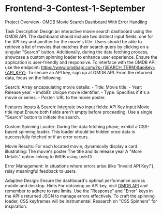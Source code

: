 # Frontend-3-Contest-1-September

Project Overview- OMDB Movie Search Dashboard With Error Handling

Task Description
Design an interactive movie search dashboard using the OMDB API. The dashboard should include two distinct input fields: one for the API key and another for the movie's title. Users should be able to retrieve a list of movies that matches their search query by clicking on a singular "Search" button. Additionally, during the data fetching process, showcase a custom spinning loader to enhance user experience. Ensure the application is user-friendly and responsive.
To interface with the OMDB API, use the endpoint: https://www.omdbapi.com/?s={SEARCH_TERM}&apikey={API_KEY}. To secure an API key, sign up at OMDB API.
From the returned data, focus on the following:

Search: Array encapsulating movie details: - Title: Movie title. - Year: Release year. - imdbID: Unique movie identifier. - Type: Specifies if it's a movie or series. - Poster: URL to the movie poster.

Features
Inputs & Search: Integrate two input fields:
API Key input
Movie title input
Ensure both fields aren't empty before proceeding. Use a single "Search" button to initiate the search.

Custom Spinning Loader: During the data fetching phase, exhibit a CSS-based spinning loader. This loader should be hidden once data is successfully fetched or if an error occurs.

Movie Results: For each located movie, dynamically display a card illustrating:
The movie's poster
The title and its release year
A "More Details" option linking to IMDB using `imdbID`

Error Management: In situations where errors arise (like "Invalid API Key!"), relay meaningful feedback to users.

Adaptive Design: Ensure the dashboard's optimal performance across mobile and desktop.
Hints
For obtaining an API key, visit [OMDB API](https://www.omdbapi.com/apikey.aspx) and remember to adhere to rate limits.
Use the "Response" and "Error" keys in the API's returned JSON to manage errors effectively.
To craft the spinning loader, CSS keyframes will be instrumental. Research on "CSS Spinners" for inspiration.
